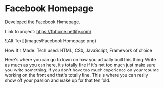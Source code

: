 <h1> Facebook Homepage</h1>
Developed the Facebook Homepage.

Link to project: https://fbhome.netlify.com/

![Alt Text](images/Facebook Homepage.png)

How It's Made:
Tech used: HTML, CSS, JavaScript, Framework of choice

Here's where you can go to town on how you actually built this thing. Write as much as you can here, it's totally fine if it's not too much just make sure you write something. If you don't have too much experience on your resume working on the front end that's totally fine. This is where you can really show off your passion and make up for that ten fold.
